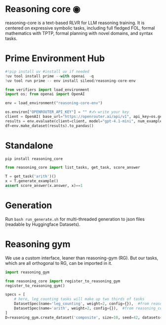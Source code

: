 # Reasoning core ◉


reasoning-core is a text-based RLVR for LLM reasoning training.
It is centered on expressive symbolic tasks, including full fledged FOL, formal mathematics with TPTP, formal planning with novel domains, and syntax tasks.


# Prime Environment Hub
```python
#!pip install uv #install uv if needed
!uv tool install prime --with openai  -q
!uv tool run prime -- env install sileod/reasoning-core-env

from verifiers import load_environment
import os; from openai import OpenAI

env = load_environment("reasoning-core-env")

os.environ["OPENROUTER_API_KEY"] = "" #✍️ write your key
client = OpenAI( base_url="https://openrouter.ai/api/v1", api_key=os.getenv("OPENROUTER_API_KEY"))
results = env.evaluate(client=client, model="gpt-4.1-mini", num_examples=20, rollouts_per_example=1)
df=env.make_dataset(results).to_pandas()
```

# Standalone
```python
pip install reasoning_core

from reasoning_core import list_tasks, get_task, score_answer

T = get_task('arith')()
x = T.generate_example()
assert score_answer(x.answer, x)==1
```

# Generation
Run `bash run_generate.sh` for multi-threaded generation to json files (readable by Huggingface Datasets).


# Reasoning gym

We use a custom interface, leaner than reasoning-gym (RG). But our tasks, which are all orthogonal to RG, can be imported in it.

```python
import reasoning_gym

from reasoning_core import register_to_reasoning_gym
register_to_reasoning_gym()

specs = [
    # here, leg_counting tasks will make up two thirds of tasks
    DatasetSpec(name='leg_counting', weight=2, config={}),  #from reasoning_gym 🏋
    DatasetSpec(name='arith', weight=2, config={}),  #from reasoning_core ◉
]
D=reasoning_gym.create_dataset('composite', size=10, seed=42, datasets=specs)

```